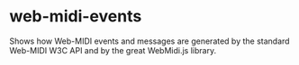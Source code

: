 # web-midi-events

Shows how Web-MIDI events and messages are generated by the standard Web-MIDI W3C API and by the great WebMidi.js library. 

